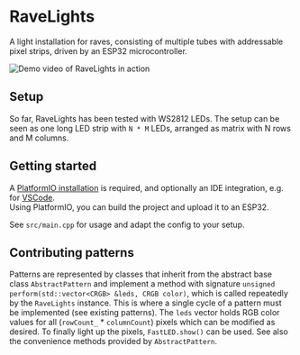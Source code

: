 # RaveLights

A light installation for raves, consisting of multiple tubes with addressable pixel strips, driven by an ESP32 microcontroller.

![Demo video of RaveLights in action](docs/demo.gif)

## Setup

So far, RaveLights has been tested with WS2812 LEDs.
The setup can be seen as one long LED strip with `N * M` LEDs, arranged as matrix with N rows and M columns.

## Getting started

A [PlatformIO installation](https://platformio.org/install) is required, and optionally an IDE integration, e.g. for [VSCode](https://platformio.org/install/ide?install=vscode).  
Using PlatformIO, you can build the project and upload it to an ESP32.

See `src/main.cpp` for usage and adapt the config to your setup.

## Contributing patterns

Patterns are represented by classes that inherit from the abstract base class `AbstractPattern` and implement a method with signature `unsigned perform(std::vector<CRGB> &leds, CRGB color)`, which is called repeatedly by the `RaveLights` instance.
This is where a single cycle of a pattern must be implemented (see existing patterns).
The `leds` vector holds RGB color values for all (`rowCount_` * `columnCount`) pixels which can be modified as desired.
To finally light up the pixels, `FastLED.show()` can be used. See also the convenience methods provided by `AbstractPattern`.
